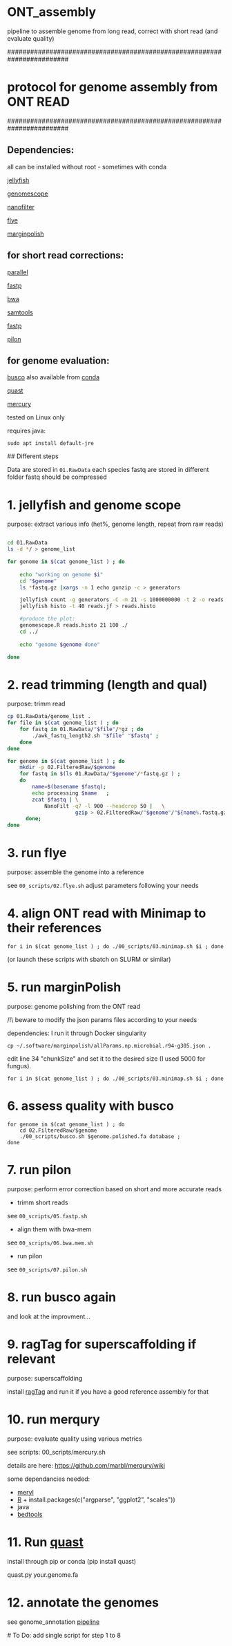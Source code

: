 # ONT_assembly
pipeline to assemble genome from long read, correct with short read (and evaluate quality)

########################################################################
# protocol for genome assembly from ONT READ
########################################################################

## Dependencies: 

all can be installed without root - sometimes with conda

[jellyfish](http://www.genome.umd.edu/jellyfish.html#Release)

[genomescope](https://github.com/schatzlab/genomescope)

[nanofilter](https://github.com/wdecoster/nanofilt)

[flye](https://github.com/fenderglass/Flye)

[marginpolish](https://github.com/UCSC-nanopore-cgl/MarginPolish)


## for short read corrections:

[parallel](https://www.gnu.org/software/parallel/)

[fastp](https://github.com/OpenGene/fastp)

[bwa](https://sourceforge.net/projects/bio-bwa/files/)

[samtools](http://www.htslib.org/)

[fastp](https://github.com/OpenGene/fastp)

[pilon](https://github.com/broadinstitute/pilon)

## for genome evaluation:

[busco](https://gitlab.com/ezlab/busco/-/releases#5.2.1) also available from [conda](https://anaconda.org/bioconda/busco)

[quast](https://sourceforge.net/projects/quast/)

[mercury](https://github.com/marbl/merqury)


tested on Linux only

requires java:

`sudo apt install default-jre`  



## Different steps  


Data are stored in `01.RawData`
each species fastq are stored in different folder
fastq should be compressed  

#  1. jellyfish and genome scope 


purpose: extract various info (het%, genome length, repeat from raw reads)

```sh

cd 01.RawData
ls -d */ > genome_list

for genome in $(cat genome_list ) ; do
	
	echo "working on genome $i" 
	cd "$genome"
	ls *fastq.gz |xargs -n 1 echo gunzip -c > generators

	jellyfish count -g generators -C -m 21 -s 1000000000 -t 2 -o reads.jf
	jellyfish histo -t 40 reads.jf > reads.histo

	#produce the plot:
	genomescope.R reads.histo 21 100 ./
	cd ../
	
	echo "genome $genome done"

done
```

#  2. read trimming (length and qual)

purpose: trimm read

```sh
cp 01.RawData/genome_list .
for file in $(cat genome_list ) ; do 
	for fastq in 01.RawData/"$file"/*gz ; do
		./awk_fastq_length2.sh "$file" "$fastq" ; 
	done 
done

for genome in $(cat genome_list ) ; do 
	mkdir -p 02.FilteredRaw/$genome
	for fastq in $(ls 01.RawData/"$genome"/*fastq.gz ) ;   
	do
	    name=$(basename $fastq);
	    echo processing $name   ; 
	    zcat $fastq | \
			NanoFilt -q7 -l 900 --headcrop 50 |   \
			          gzip > 02.FilteredRaw/"$genome"/"${name%.fastq.gz}".trimmed.fastq.gz ;
      done; 
done 
``` 

# 3. run flye

purpose: assemble the genome into a reference  

see  `00_scripts/02.flye.sh` adjust parameters following your needs  



# 4. align ONT read with Minimap to their references

```
for i in $(cat genome_list ) ; do ./00_scripts/03.minimap.sh $i ; done
```

(or launch these scripts with sbatch on SLURM or similar)


# 5. run marginPolish

purpose: genome polishing from the ONT read  
 
/!\ beware to modify the json params files according to your needs


dependencies: I run it through Docker singularity

```
cp ~/.software/marginpolish/allParams.np.microbial.r94-g305.json .
```
edit line 34 "chunkSize" and set it to the desired size (I used 5000 for fungus).

`for i in $(cat genome_list ) ; do ./00_scripts/03.minimap.sh $i ; done `


# 6. assess quality with busco

```
for genome in $(cat genome_list ) ; do 
	cd 02.FilteredRaw/$genome
	./00_scripts/busco.sh $genome.polished.fa database ; 
done 
```

# 7. run pilon

purpose: perform error correction based on short and more accurate reads

* trimm short reads 

see `00_scripts/05.fastp.sh`

* align them with bwa-mem

see `00_scripts/06.bwa.mem.sh`

* run pilon

see `00_scripts/07.pilon.sh`


# 8. run busco again 

and look at the improvment...


# 9. ragTag for superscaffolding if relevant

purpose: superscaffolding

install [ragTag](https://github.com/malonge/RagTag) and run it if you have a good reference assembly for that


# 10. run merqury

purpose: evaluate quality using various metrics

see scripts: 00_scripts/mercury.sh

details are here: https://github.com/marbl/merqury/wiki

some dependancies needed:
* [meryl](https://github.com/marbl/meryl)
* [R](https://www.r-project.org/) + install.packages(c("argparse", "ggplot2", "scales")) 
* java
* [bedtools](https://bedtools.readthedocs.io/en/latest/content/installation.html)

# 11. Run [quast](https://quast.sourceforge.net/docs/manual.html#sec1)

install through pip or conda (pip install quast) 

quast.py your.genome.fa


# 12. annotate the genomes

see genome_annotation [pipeline](https://github.com/QuentinRougemont/genome_annotation)


# To Do: 
add single script for step 1 to 8
